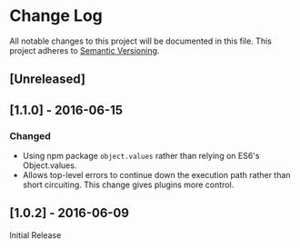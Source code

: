 # Change Log

All notable changes to this project will be documented in this file.
This project adheres to [Semantic Versioning](http://semver.org/).

## [Unreleased]

## [1.1.0] - 2016-06-15

### Changed

- Using npm package `object.values` rather than relying on ES6's Object.values.
- Allows top-level errors to continue down the execution path rather than short circuiting. This change gives plugins more control.

## [1.0.2] - 2016-06-09

Initial Release
